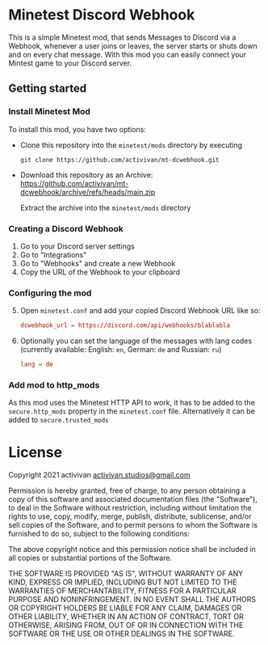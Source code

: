 # Minetest Discord Webhook

This is a simple Minetest mod, that sends Messages to Discord via a Webhook, whenever a user joins or leaves, the server starts or shuts down and on every chat message. With this mod you can easily connect your Mintest game to your Discord server.



## Getting started

### Install Minetest Mod

To install this mod, you have two options:

* Clone this repository into the `minetest/mods` directory by executing

  ```shell
  git clone https://github.com/activivan/mt-dcwebhook.git
  ```

* Download this repository as an Archive: https://github.com/activivan/mt-dcwebhook/archive/refs/heads/main.zip 

  Extract the archive into the `minetest/mods` directory

### Creating a Discord Webhook

1. Go to your Discord server settings
2. Go to "Integrations"
3. Go to "Webhooks" and create a new Webhook
4. Copy the URL of the Webhook to your clipboard

### Configuring the mod

5. Open `minetest.conf` and add your copied Discord Webhook URL like so:

   ```conf
   dcwebhook_url = https://discord.com/api/webhooks/blablabla
   ```

6. Optionally you can set the language of the messages with lang codes (currently available: English: `en`, German: `de` and Russian: `ru`)

   ```conf
   lang = de
   ```

### Add mod to http_mods

As this mod uses the Minetest HTTP API to work, it has to be added to the `secure.http_mods` property in the `minetest.conf` file. Alternatively it can be added to `secure.trusted_mods`



# License

Copyright 2021 activivan <activivan.studios@gmail.com>

Permission is hereby granted, free of charge, to any person obtaining a copy of this software and associated documentation files (the  "Software"), to deal in the Software without restriction, including  without limitation the rights to use, copy, modify, merge, publish,  distribute, sublicense, and/or sell copies of the Software, and to  permit persons to whom the Software is furnished to do so, subject to  the following conditions:

The above copyright notice and this permission notice shall be included in all copies or substantial portions of the Software.

THE SOFTWARE IS PROVIDED "AS IS", WITHOUT WARRANTY OF ANY KIND,  EXPRESS OR IMPLIED, INCLUDING BUT NOT LIMITED TO THE WARRANTIES OF  MERCHANTABILITY, FITNESS FOR A PARTICULAR PURPOSE AND NONINFRINGEMENT.  IN NO EVENT SHALL THE AUTHORS OR COPYRIGHT HOLDERS BE LIABLE FOR ANY  CLAIM, DAMAGES OR OTHER LIABILITY, WHETHER IN AN ACTION OF CONTRACT,  TORT OR OTHERWISE, ARISING FROM, OUT OF OR IN CONNECTION WITH THE  SOFTWARE OR THE USE OR OTHER DEALINGS IN THE SOFTWARE.